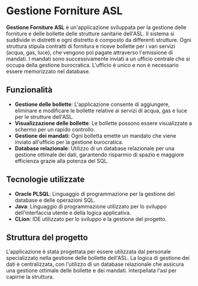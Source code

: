 # Gestione Forniture ASL

**Gestione Forniture ASL** è un'applicazione sviluppata per la gestione delle forniture e delle bollette delle strutture sanitarie dell'ASL. Il sistema si suddivide in distretti e ogni distretto è composto da differenti strutture. Ogni struttura stipula contratti di fornitura e riceve bollette per i vari servizi (acqua, gas, luce), che vengono poi pagate attraverso l'emissione di mandati. I mandati sono successivamente inviati a un ufficio centrale che si occupa della gestione burocratica. L'ufficio è unico e non è necessario essere memorizzato nel database.

## Funzionalità

- **Gestione delle bollette**: L'applicazione consente di aggiungere, eliminare e modificare le bollette relative ai servizi di acqua, gas e luce per le strutture dell'ASL.
- **Visualizzazione delle bollette**: Le bollette possono essere visualizzate a schermo per un rapido controllo.
- **Gestione dei mandati**: Ogni bolletta emette un mandato che viene inviato all'ufficio per la gestione burocratica.
- **Database relazionale**: Utilizzo di un database relazionale per una gestione ottimale dei dati, garantendo risparmio di spazio e maggiore efficienza grazie alla potenza del SQL.

## Tecnologie utilizzate

- **Oracle PLSQL**: Linguaggio di programmazione per la gestione del database e delle operazioni SQL.
- **Java**: Linguaggio di programmazione utilizzato per lo sviluppo dell'interfaccia utente e della logica applicativa.
- **CLion**: IDE utilizzato per lo sviluppo e la gestione del progetto.

## Struttura del progetto

L'applicazione è stata progettata per essere utilizzata dal personale specializzato nella gestione delle bollette dell'ASL. La logica di gestione dei dati è centralizzata, con l'utilizzo di un database relazionale che assicura una gestione ottimale delle bollette e dei mandati.
interpellata l'asl per capirne la struttura.
